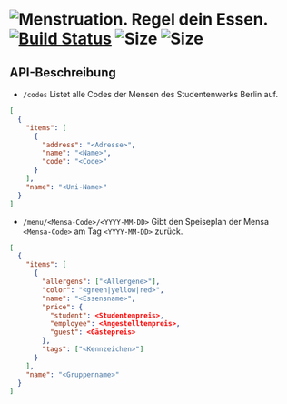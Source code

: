 # ![Menstruation. Regel dein Essen.](https://img.shields.io/badge/menstruation-Regel%20dein%20Essen.-red.svg?style=for-the-badge) [![Build Status](https://img.shields.io/travis/kmein/menstruation-server.rs.svg?style=flat-square&logo=travis)](https://travis-ci.org/kmein/menstruation-server.rs) ![Size](https://img.shields.io/github/languages/code-size/kmein/menstruation-server.rs.svg?style=flat-square&logo=rust&logoColor=white) ![Size](https://img.shields.io/docker/automated/stoeppke/menstruation-server.rs.svg?style=flat-square)


## API-Beschreibung

* `/codes` Listet alle Codes der Mensen des Studentenwerks Berlin auf.

```json
[
  {
    "items": [
      {
        "address": "<Adresse>",
        "name": "<Name>",
        "code": "<Code>"
      }
    ],
    "name": "<Uni-Name>"
  }
]
```

* `/menu/<Mensa-Code>/<YYYY-MM-DD>` Gibt den Speiseplan der Mensa `<Mensa-Code>` am Tag `<YYYY-MM-DD>` zurück.

```json
[
  {
    "items": [
      {
        "allergens": ["<Allergene>"],
        "color": "<green|yellow|red>",
        "name": "<Essensname>",
        "price": {
          "student": <Studentenpreis>,
          "employee": <Angestelltenpreis>,
          "guest": <Gästepreis>
        },
        "tags": ["<Kennzeichen>"]
      }
    ],
    "name": "<Gruppenname>"
  }
]
```


